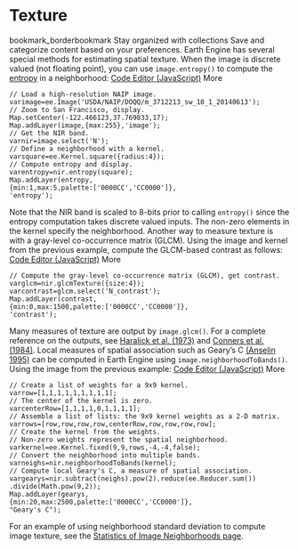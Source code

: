  
#  Texture 
bookmark_borderbookmark Stay organized with collections  Save and categorize content based on your preferences.
Earth Engine has several special methods for estimating spatial texture. When the image is discrete valued (not floating point), you can use `image.entropy()` to compute the [entropy](http://en.wikipedia.org/wiki/Entropy_\(information_theory\)) in a neighborhood:
[Code Editor (JavaScript)](https://developers.google.com/earth-engine/guides/image_texture#code-editor-javascript-sample) More
```
// Load a high-resolution NAIP image.
varimage=ee.Image('USDA/NAIP/DOQQ/m_3712213_sw_10_1_20140613');
// Zoom to San Francisco, display.
Map.setCenter(-122.466123,37.769833,17);
Map.addLayer(image,{max:255},'image');
// Get the NIR band.
varnir=image.select('N');
// Define a neighborhood with a kernel.
varsquare=ee.Kernel.square({radius:4});
// Compute entropy and display.
varentropy=nir.entropy(square);
Map.addLayer(entropy,
{min:1,max:5,palette:['0000CC','CC0000']},
'entropy');
```

Note that the NIR band is scaled to 8-bits prior to calling `entropy()` since the entropy computation takes discrete valued inputs. The non-zero elements in the kernel specify the neighborhood.
Another way to measure texture is with a gray-level co-occurrence matrix (GLCM). Using the image and kernel from the previous example, compute the GLCM-based contrast as follows: 
[Code Editor (JavaScript)](https://developers.google.com/earth-engine/guides/image_texture#code-editor-javascript-sample) More
```
// Compute the gray-level co-occurrence matrix (GLCM), get contrast.
varglcm=nir.glcmTexture({size:4});
varcontrast=glcm.select('N_contrast');
Map.addLayer(contrast,
{min:0,max:1500,palette:['0000CC','CC0000']},
'contrast');
```

Many measures of texture are output by `image.glcm()`. For a complete reference on the outputs, see [Haralick et al. (1973)](http://ieeexplore.ieee.org/xpls/abs_all.jsp?arnumber=4309314&tag=1) and [Conners et al. (1984)](http://www.sciencedirect.com/science/article/pii/0734189X8490197X).
Local measures of spatial association such as Geary’s C [ (Anselin 1995)](http://onlinelibrary.wiley.com/doi/10.1111/j.1538-4632.1995.tb00338.x/abstract) can be computed in Earth Engine using `image.neighborhoodToBands()`. Using the image from the previous example:
[Code Editor (JavaScript)](https://developers.google.com/earth-engine/guides/image_texture#code-editor-javascript-sample) More
```
// Create a list of weights for a 9x9 kernel.
varrow=[1,1,1,1,1,1,1,1,1];
// The center of the kernel is zero.
varcenterRow=[1,1,1,1,0,1,1,1,1];
// Assemble a list of lists: the 9x9 kernel weights as a 2-D matrix.
varrows=[row,row,row,row,centerRow,row,row,row,row];
// Create the kernel from the weights.
// Non-zero weights represent the spatial neighborhood.
varkernel=ee.Kernel.fixed(9,9,rows,-4,-4,false);
// Convert the neighborhood into multiple bands.
varneighs=nir.neighborhoodToBands(kernel);
// Compute local Geary's C, a measure of spatial association.
vargearys=nir.subtract(neighs).pow(2).reduce(ee.Reducer.sum())
.divide(Math.pow(9,2));
Map.addLayer(gearys,
{min:20,max:2500,palette:['0000CC','CC0000']},
"Geary's C");
```

For an example of using neighborhood standard deviation to compute image texture, see the [Statistics of Image Neighborhoods page](https://developers.google.com/earth-engine/guides/reducers_reduce_neighborhood).

